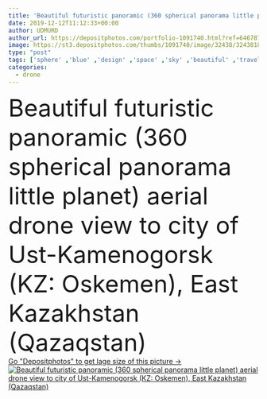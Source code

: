 ```yaml
---
title: 'Beautiful futuristic panoramic (360 spherical panorama little planet) aerial drone view to city of Ust-Kamenogorsk (KZ: Oskemen), East Kazakhstan (Qazaqstan)'
date: 2019-12-12T11:12:33+00:00
author: UDMURD
author_url: https://depositphotos.com/portfolio-1091740.html?ref=64678756
image: https://st3.depositphotos.com/thumbs/1091740/image/32438/324381810/api_thumb_450.jpg?forcejpeg=true
type: "post"
tags: ['sphere' ,'blue' ,'design' ,'space' ,'sky' ,'beautiful' ,'travel' ,'outdoors' ,'abstract' ,'air' ,'modern' ,'landscape' ,'architecture' ,'building' ,'city' ,'downtown' ,'exterior' ,'futuristic' ,'urban' ,'tourism' ,'panorama' ,'cityscape' ,'landmark' ,'town' ,'panoramic' ,'wide' ,'skyline' ,'fly' ,'temple' ,'discovery' ,'asia' ,'skyscrapers' ,'mosque' ,'muslim' ,'fashionable' ,'aerial' ,'Kazakhstan' ,'Irtysh' ,'drone' ,'Kazakh' ,'Astana' ,'ust kamenogorsk' ,'no people' ,'central asia' ,'ulba' ,'cloud sky' ,'aerial photography' ,'Qazaqstan' ,'oskemen' ,'360 degree view' ]
categories: 
  - drone
---
```

<div aling="center">
            <font size="60"> Beautiful futuristic panoramic (360 spherical panorama little planet) aerial drone view to city of Ust-Kamenogorsk (KZ: Oskemen), East Kazakhstan (Qazaqstan)</font>   
</div>
<div>
    <a href='https://st3.depositphotos.com/thumbs/1091740/image/32438/324381810/api_thumb_450.jpg?forcejpeg=true?ref=64678756' target=_blank > Go "Depositphotos" to get lage size of this picture ->
        <img href='https://st3.depositphotos.com/thumbs/1091740/image/32438/324381810/api_thumb_450.jpg?forcejpeg=true?ref=64678756' src='https://st3.depositphotos.com/1091740/32438/i/950/depositphotos_324381810-stock-photo-beautiful-futuristic-panoramic-360-spherical.jpg?forcejpeg=true' alt='Beautiful futuristic panoramic (360 spherical panorama little planet) aerial drone view to city of Ust-Kamenogorsk (KZ: Oskemen), East Kazakhstan (Qazaqstan)' >
    </a>
</div>
